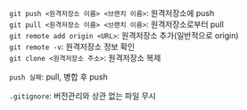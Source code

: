 `git push <원격저장소 이름> <브랜치 이름>`: 원격저장소에 push </br>
`git pull <원격저장소 이름> <브랜치 이름>`: 원격저장소로부터 pull </br>
`git remote add origin <URL>`: 원격저장소 추가(일반적으로 origin) </br>
`git remote -v`: 원격저장소 정보 확인 </br>
`git clone <원격저장소 주소>`: 원격저장소 복제

`push 실패`: pull, 병합 후 push

`.gitignore`: 버전관리와 상관 없는 파일 무시